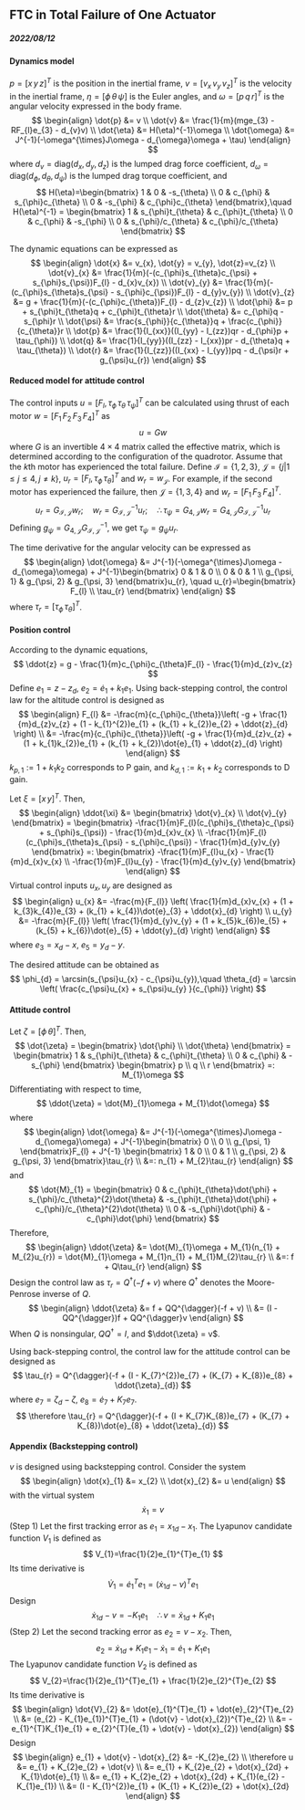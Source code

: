 ## FTC in Total Failure of One Actuator

##### 2022/08/12

#### Dynamics model

$p=[x \, y \, z]^{T}$ is the position in the inertial frame, $v=[v_{x} \, v_{y}\, v_{z}]^{T}$ is the velocity in the inertial frame, $\eta=[\phi \, \theta \, \psi]$ is the Euler angles, and $\omega=[p \, q \, r]^{T}$ is the angular velocity expressed in the body frame.
$$
\begin{align}
\dot{p} &= v \\
\dot{v} &= \frac{1}{m}(mge_{3} - RF_{l}e_{3} - d_{v}v) \\
\dot{\eta} &= H(\eta)^{-1}\omega \\
\dot{\omega} &= J^{-1}(-\omega^{\times}J\omega - d_{\omega}\omega + \tau)
\end{align}
$$
where $d_{v}=\mathrm{diag}(d_{x}, d_{y}, d_{z})$ is the lumped drag force coefficient, $d_{\omega}=\mathrm{diag}(d_{\phi}, d_{\theta}, d_{\psi})$ is the lumped drag torque coefficient, and
$$
H(\eta)=\begin{bmatrix}
1 & 0 & -s_{\theta} \\
0 & c_{\phi} & s_{\phi}c_{\theta} \\
0 & -s_{\phi} & c_{\phi}c_{\theta}
\end{bmatrix},\quad 
H(\eta)^{-1} = \begin{bmatrix}
1 & s_{\phi}t_{\theta} & c_{\phi}t_{\theta} \\
0 & c_{\phi} & -s_{\phi} \\
0 & s_{\phi}/c_{\theta} & c_{\phi}/c_{\theta}
\end{bmatrix}
$$

The dynamic equations can be expressed as
$$
\begin{align}
\dot{x} &= v_{x}, \dot{y} = v_{y}, \dot{z}=v_{z} \\
\dot{v}_{x} &= \frac{1}{m}(-(c_{\phi}s_{\theta}c_{\psi} + s_{\phi}s_{\psi})F_{l} - d_{x}v_{x}) \\
\dot{v}_{y} &= \frac{1}{m}(-(c_{\phi}s_{\theta}s_{\psi} - s_{\phi}c_{\psi})F_{l} - d_{y}v_{y}) \\
\dot{v}_{z} &= g + \frac{1}{m}(-(c_{\phi}c_{\theta})F_{l} - d_{z}v_{z}) \\
\dot{\phi} &= p + s_{\phi}t_{\theta}q + c_{\phi}t_{\theta}r \\
\dot{\theta} &= c_{\phi}q - s_{\phi}r \\
\dot{\psi} &= \frac{s_{\phi}}{c_{\theta}}q + \frac{c_{\phi}}{c_{\theta}}r \\
\dot{p} &= \frac{1}{I_{xx}}((I_{yy} - I_{zz})qr - d_{\phi}p + \tau_{\phi}) \\
\dot{q} &= \frac{1}{I_{yy}}((I_{zz} - I_{xx})pr - d_{\theta}q + \tau_{\theta}) \\
\dot{r} &= \frac{1}{I_{zz}}((I_{xx} - I_{yy})pq - d_{\psi}r + g_{\psi}u_{r})
\end{align}
$$



#### Reduced model for attitude control

The control inputs $u=[F_{l}, \tau_{\phi} \, \tau_{\theta} \, \tau_{\psi}]^{T}$ can be calculated using thrust of each motor $w=[F_{1} \, F_{2} \, F_{3} \, F_{4}]^{T}$ as
$$
u = Gw
$$
where $G$ is an invertible $4 \times 4$ matrix called the effective matrix, which is determined according to the configuration of the quadrotor. Assume that the $k$th motor has experienced the total failure. Define $\mathcal{I} = \{1, 2, 3\}$, $\mathcal{J}=\{j \vert 1 \le j \le 4, j \ne k \}$, $u_{r} = [F_{l}, \tau_{\phi} \, \tau_{\theta}]^{T}$ and $w_{r}=w_{\mathcal{J}}$. For example, if the second motor has experienced the failure, then $\mathcal{J}=\{1, 3, 4\}$ and $w_{r}=[F_{1}\, F_{3} \, F_{4}]^{T}$.
$$
u_{r} = G_{\mathcal{I}, \mathcal{J}}w_r; \quad w_{r} = G_{\mathcal{I}, \mathcal{J}}^{-1}u_{r}; \quad \therefore \tau_{\psi}=G_{4, \mathcal{J}}w_{r} = G_{4, \mathcal{J}}G_{\mathcal{I}, \mathcal{J}}^{-1}u_{r}
$$
 Defining $g_{\psi}=G_{4, \mathcal{J}}G_{\mathcal{I}, \mathcal{J}}^{-1}$, we get $\tau_{\psi} = g_{\psi}u_{r}$.

The time derivative for the angular velocity can be expressed as
$$
\begin{align}
\dot{\omega} &= J^{-1}(-\omega^{\times}J\omega - d_{\omega}\omega) + J^{-1}\begin{bmatrix}
0 & 1 & 0 \\
0 & 0 & 1 \\
g_{\psi, 1} & g_{\psi, 2} & g_{\psi, 3}
\end{bmatrix}u_{r}, \quad u_{r}=\begin{bmatrix} F_{l} \\ \tau_{r} \end{bmatrix}
\end{align}
$$
where $\tau_{r}=[\tau_{\phi} \, \tau_{\theta}]^{T}$.



#### Position control

According to the dynamic equations,
$$
\ddot{z} = g - \frac{1}{m}c_{\phi}c_{\theta}F_{l} - \frac{1}{m}d_{z}v_{z}
$$
Define $e_{1}=z - z_{d}$, $e_{2}=\dot{e}_{1}+ k_{1}e_{1}$. Using back-stepping control, the control law for the altitude control is designed as
$$
\begin{align}
F_{l} &= -\frac{m}{c_{\phi}c_{\theta}}\left( -g + \frac{1}{m}d_{z}v_{z} + (1 - k_{1}^{2})e_{1} + (k_{1} + k_{2})e_{2} + \ddot{z}_{d} \right) \\
&= -\frac{m}{c_{\phi}c_{\theta}}\left( -g + \frac{1}{m}d_{z}v_{z} + (1 + k_{1}k_{2})e_{1} + (k_{1} + k_{2})\dot{e}_{1} + \ddot{z}_{d} \right)
\end{align}
$$
$k_{p, 1}:=1 + k_{1}k_{2}$ corresponds to P gain, and $k_{d, 1}:= k_{1} + k_{2}$ corresponds to D gain.

Let $\xi=[x \, y]^{T}$. Then,
$$
\begin{align}
\ddot{\xi} &= \begin{bmatrix} \dot{v}_{x} \\ \dot{v}_{y} \end{bmatrix} 
= \begin{bmatrix} -\frac{1}{m}F_{l}(c_{\phi}s_{\theta}c_{\psi} + s_{\phi}s_{\psi}) - \frac{1}{m}d_{x}v_{x} \\
-\frac{1}{m}F_{l}(c_{\phi}s_{\theta}s_{\psi} - s_{\phi}c_{\psi}) - \frac{1}{m}d_{y}v_{y}
\end{bmatrix} =: \begin{bmatrix}
-\frac{1}{m}F_{l}u_{x} - \frac{1}{m}d_{x}v_{x} \\
-\frac{1}{m}F_{l}u_{y} - \frac{1}{m}d_{y}v_{y}
\end{bmatrix}
\end{align}
$$
Virtual control inputs $u_{x}, u_{y}$ are designed as
$$
\begin{align}
u_{x} &= -\frac{m}{F_{l}} \left( \frac{1}{m}d_{x}v_{x} + (1 + k_{3}k_{4})e_{3} + (k_{1} + k_{4})\dot{e}_{3} + \ddot{x}_{d} \right) \\
u_{y} &= -\frac{m}{F_{l}} \left( \frac{1}{m}d_{y}v_{y} + (1 + k_{5}k_{6})e_{5} + (k_{5} + k_{6})\dot{e}_{5} + \ddot{y}_{d} \right)
\end{align}
$$
where $e_{3}=x_{d} - x$, $e_{5} = y_{d} - y$.

The desired attitude can be obtained as
$$
\phi_{d} = \arcsin(s_{\psi}u_{x} - c_{\psi}u_{y}),\quad \theta_{d} = \arcsin \left( \frac{c_{\psi}u_{x} + s_{\psi}u_{y} }{c_{\phi}} \right)
$$


#### Attitude control

Let $\zeta=[\phi \, \theta]^{T}$. Then,
$$
\dot{\zeta} = \begin{bmatrix} \dot{\phi} \\ \dot{\theta} \end{bmatrix}
= \begin{bmatrix}
1 & s_{\phi}t_{\theta} & c_{\phi}t_{\theta} \\
0 & c_{\phi} & -s_{\phi}
\end{bmatrix} \begin{bmatrix}
p \\ q \\ r
\end{bmatrix} =: M_{1}\omega
$$
Differentiating with respect to time,
$$
\ddot{\zeta} = \dot{M}_{1}\omega + M_{1}\dot{\omega}
$$
where
$$
\begin{align}
\dot{\omega} &= J^{-1}(-\omega^{\times}J\omega - d_{\omega}\omega) + J^{-1}\begin{bmatrix}
0 \\ 0 \\ g_{\psi, 1}
\end{bmatrix}F_{l} + J^{-1} \begin{bmatrix}
1 & 0 \\
0 & 1 \\
g_{\psi, 2} & g_{\psi, 3}
\end{bmatrix}\tau_{r} \\
&=: n_{1} + M_{2}\tau_{r}
\end{align}
$$
and
$$
\dot{M}_{1} = \begin{bmatrix}
0 & c_{\phi}t_{\theta}\dot{\phi} + s_{\phi}/c_{\theta}^{2}\dot{\theta} & -s_{\phi}t_{\theta}\dot{\phi} + c_{\phi}/c_{\theta}^{2}\dot{\theta} \\
0 & -s_{\phi}\dot{\phi} & -c_{\phi}\dot{\phi}
\end{bmatrix}
$$
Therefore,
$$
\begin{align}
\ddot{\zeta} &= \dot{M}_{1}\omega + M_{1}(n_{1} + M_{2}u_{r}) = \dot{M}_{1}\omega + M_{1}n_{1} + M_{1}M_{2}\tau_{r} \\
&=: f + Q\tau_{r}
\end{align}
$$
Design the control law as $\tau_{r}=Q^{\dagger}(-f + v)$ where $Q^{\dagger}$ denotes the Moore-Penrose inverse of $Q$.
$$
\begin{align}
\ddot{\zeta} &= f + QQ^{\dagger}(-f + v) \\
&= (I - QQ^{\dagger})f + QQ^{\dagger}v
\end{align}
$$
When $Q$ is nonsingular, $QQ^{\dagger} = I$, and $\ddot{\zeta} = v$.

Using back-stepping control, the control law for the attitude control can be designed as
$$
\tau_{r} = Q^{\dagger}(-f + (I - K_{7}^{2})e_{7} + (K_{7} + K_{8})e_{8} + \ddot{\zeta}_{d})
$$
where $e_{7}=\zeta_{d} - \zeta$, $e_{8}=\dot{e}_{7} + K_{7}e_{7}$.
$$
\therefore \tau_{r} = Q^{\dagger}(-f + (I + K_{7}K_{8})e_{7} + (K_{7} + K_{8})\dot{e}_{8} + \ddot{\zeta}_{d})
$$



#### Appendix (Backstepping control)

$v$ is designed using backstepping control. Consider the system
$$
\begin{align}
\dot{x}_{1} &= x_{2} \\
\dot{x}_{2} &= u
\end{align}
$$
with the virtual system
$$
\dot{x}_{1}=v
$$
(Step 1) Let the first tracking error as $e_{1}=x_{1d}-x_{1}$. The Lyapunov candidate function $V_{1}$ is defined as
$$
V_{1}=\frac{1}{2}e_{1}^{T}e_{1}
$$
Its time derivative is
$$
\dot{V}_{1} = \dot{e}_{1}^{T}e_{1} = (\dot{x}_{1d} - v)^{T}e_{1}
$$
Design
$$
\dot{x}_{1d}-v = -K_{1}e_{1}\quad \therefore v = \dot{x}_{1d} + K_{1}e_{1}
$$
(Step 2) Let the second tracking error as $e_{2}=v-x_{2}$. Then,
$$
e_{2} = \dot{x}_{1d} + K_{1}e_{1} - \dot{x}_{1} = \dot{e}_{1} + K_{1}e_{1}
$$
The Lyapunov candidate function $V_{2}$ is defined as
$$
V_{2}=\frac{1}{2}e_{1}^{T}e_{1} + \frac{1}{2}e_{2}^{T}e_{2}
$$
Its time derivative is
$$
\begin{align}
\dot{V}_{2} &= \dot{e}_{1}^{T}e_{1} + \dot{e}_{2}^{T}e_{2} \\
&= (e_{2} - K_{1}e_{1})^{T}e_{1} + (\dot{v} - \dot{x}_{2})^{T}e_{2} \\
&= -e_{1}^{T}K_{1}e_{1} + e_{2}^{T}(e_{1} + \dot{v} - \dot{x}_{2})
\end{align}
$$
Design
$$
\begin{align}
e_{1} + \dot{v} - \dot{x}_{2} &= -K_{2}e_{2} \\
\therefore u &= e_{1} + K_{2}e_{2} + \dot{v} \\
&= e_{1} + K_{2}e_{2} + \dot{x}_{2d} + K_{1}\dot{e}_{1} \\
&= e_{1} + K_{2}e_{2} + \dot{x}_{2d} + K_{1}(e_{2} - K_{1}e_{1}) \\
&= (I - K_{1}^{2})e_{1} + (K_{1} + K_{2})e_{2} + \dot{x}_{2d}
\end{align}
$$




